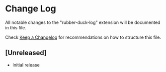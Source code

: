 # Change Log

All notable changes to the "rubber-duck-log" extension will be documented in this file.

Check [Keep a Changelog](http://keepachangelog.com/) for recommendations on how to structure this file.

## [Unreleased]

- Initial release